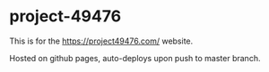 # project-49476

This is for the https://project49476.com/ website.

Hosted on github pages, auto-deploys upon push to master branch.
